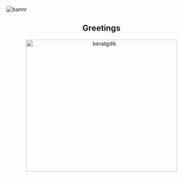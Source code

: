 
![bannr](https://github.com/user-attachments/assets/1dc4d7a0-04c0-4af5-9e81-2a57c84f7d73)


<h2 align="center">Greetings</h2>
<p align="center"><img src="https://github-readme-stats.vercel.app/api/top-langs?username=beratgdlk&show_icons=true&locale=en&layout=compact" alt="beratgdlk" style="width: 400px; height: 350px;" /></p>



